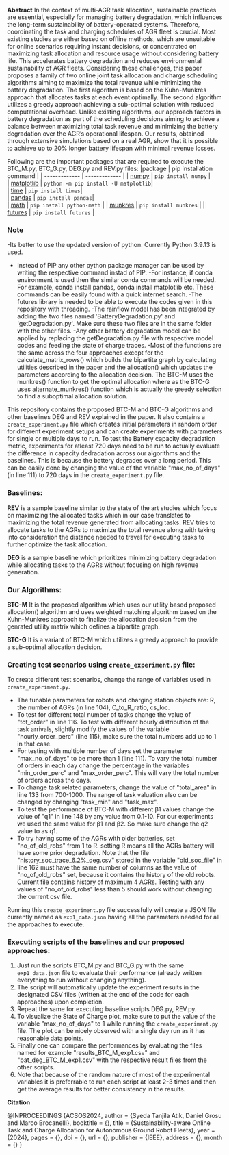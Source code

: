 
**Abstract**
In the context of multi-AGR task allocation, sustainable practices are essential, especially for managing battery degradation, which influences the long-term sustainability of battery-operated systems. Therefore, coordinating the task and charging schedules of AGR fleet is crucial. 
Most existing studies are either based on offline methods, which are unsuitable for online scenarios requiring instant decisions, or concentrated on maximizing task allocation and resource usage without considering battery life. This accelerates battery degradation and reduces 
environmental sustainability of AGR fleets. Considering these challenges, this paper proposes a family of two online joint task allocation and charge scheduling algorithms aiming to maximize the total revenue while minimizing the battery degradation. The first algorithm is based 
on the Kuhn-Munkres approach that allocates tasks at each event optimally. The second algorithm utilizes a greedy approach achieving a sub-optimal solution with reduced computational overhead. Unlike existing algorithms, our approach factors in battery degradation as part of the
scheduling decisions aiming to achieve a balance between maximizing total task revenue and minimizing the battery degradation over the AGR’s operational lifespan. Our results, obtained through extensive simulations based on a real AGR, show that it is possible to achieve up to 
20% longer battery lifespan with minimal revenue losses.

Following are the important packages that are required to execute the BTC_M.py, BTC_G.py, DEG.py and REV.py files:
|package | pip installation command | 
| ------------- | ------------- | 
| [numpy](https://numpy.org/install/)  | `pip install numpy`  |   
| [matplotlib](https://matplotlib.org/stable/users/installing/index.html) | `python -m pip install -U matplotlib`|  
| [time](https://pypi.org/project/times/) | `pip install times`|  
| [pandas](https://pandas.pydata.org/docs/getting_started/install.html) | `pip install pandas`|  
| [math](https://pypi.org/project/python-math/) | `pip install python-math` |
| [munkres](https://pypi.org/project/munkres/) | `pip install munkres` |
| [futures](https://pypi.org/project/futures/) | `pip install futures` |


### Note
-Its better to use the updated version of python. Currently Python 3.9.13 is used.
- Instead of PIP any other python package manager can be used by writing the respective command instad of PIP.
-For instance, if conda environment is used then the similar conda commands will be needed. For example, conda install pandas, conda install matplotlib etc. These commands 
can be easily found with a quick internet search.
-The futures library is needed to be able to execute the codes given in this repository with threading.
-The rainflow model has been integrated by adding the two files named 'BatteryDegradation.py' and 'getDegradation.py'. Make sure these two files are in the same folder with the other files.
-Any other battery degradation model can be applied by replacing the getDegradation.py file with respective model codes and feeding the state of charge traces.
-Most of the functions are the same across the four approaches except for the calculate_matrix_rows() which builds the bipartite graph by calculating
utilities described in the paper and the allocation() which updates the parameters according to the allocation decision. The BTC-M uses the munkres() function to get the optimal allocation where as the BTC-G uses alternate_munkres() function
which is actually the greedy selection to find a suboptimal allocation solution.

This repository contains the proposed BTC-M and BTC-G algorithms and other baselines DEG and REV explained in the paper. It also contains a `create_experiment.py` file which creates initial parameters in random order for different experiment setups
and can create experiments with parameters for single or multiple days to run. To test the Battery capacity degradation metric, experiments for atleast 720 days
need to be run to actually evaluate the difference in capacity dedradation across our algorithms and the baselines. This is because the battery degrades over
a long period.
This can be easily done by changing the value of the variable "max_no_of_days" (in line 111) to 720 days in the `create_experiment.py` file.
### Baselines:
**REV** is a sample baseline similar to the state of the art studies which focus on maximizing the allocated tasks which in our case translates to maximizing
 the total revenue generated from allocating tasks. REV tries to allocate tasks to the AGRs to maximize the total revenue along with taking into consideration 
 the distance needed to travel for executing tasks to further optimize the task allocation.

**DEG** is a sample baseline which prioritizes minimizing battery degradation while allocating tasks to the AGRs without focusing on high revenue generation.
### Our Algorithms:

**BTC-M** It is the proposed algorithm which uses our utility based proposed allocation() algorithm and uses weighted matching algorithm based on the 
Kuhn-Munkres approach to finalize the allocation decision from the genrated utility matrix which defines a bipartite graph. 

**BTC-G** It is a variant of BTC-M which utilizes a greedy approach to provide a sub-optimal allocation decision. 


### Creating test scenarios using  `create_experiment.py` file:
To create different test scenarios, change the range of variables used in `create_experiment.py`. 
- The tunable parameters for robots and charging station objects are: R, the number of AGRs (in line 104), C_to_R_ratio, cs_loc.
- To test for different total number of tasks change the value of "tot_order" in line 116. To test with different hourly distribution of the task arrivals, 
  slightly modify the values of the variable "hourly_order_perc" (line 115),
  make sure the total numbers add up to 1 in that case.
- For testing with multiple number of days set the parameter "max_no_of_days" to be more than 1 (line 111).  To vary the total number of orders in each day 
  change the percentage in the variables "min_order_perc" and
  "max_order_perc". This will vary the total number of orders across the days.
- To change task related parameters, change the value of "total_area" in line 133 from 700-1000. The range of task valuation also can be changed by changing 
  "task_min" and "task_max".
- To test the performance of BTC-M with different β1 values change the value of "q1" in line 148 by any value from 0.1-10. For our experiments we used the 
  same value for β1 and β2. So make sure change the q2 value to as q1.
- To try having some of the AGRs with older batteries, set "no_of_old_robs" from 1 to R. setting R means all the AGRs battery will have some prior degradation. 
  Note that the file "history_soc_trace_6.2%_deg.csv" stored in the variable "old_soc_file" in line 162 must have the same number of columns as the value of 
  "no_of_old_robs" set, because it contains the history of the old robots. Current file contains history of maximum 4 AGRs.
  Testing with any values of "no_of_old_robs" less than 5 should work without changing the current csv file.
 

Running this `create_experiment.py` file successfully will create a JSON file currently named as  `exp1_data.json` having all the parameters needed for all the approaches to execute. 

### Executing scripts of the baselines and our proposed approaches:
1. Just run the scripts  BTC_M.py and  BTC_G.py with the same `exp1_data.json` file to evaluate their performance (already written everything to run without 
   changing anything). 
2. The script will automatically update the experiment results in the designated CSV files (written at the end of the code for each approaches) upon completion.
4. Repeat the same for executing baseline scripts DEG.py, REV.py.
5. To visualize the State of Charge plot, make sure to put the value of the variable "max_no_of_days" to 1 while running the `create_experiment.py` file.
   The plot can be nicely observed with a single day run as it has reasonable data points.
6. Finally one can compare the performances by evaluating the files named for example "results_BTC_M_exp1.csv" and "bat_deg_BTC_M_exp1.csv" with the 
   respective result files from the other scripts.
7. Note that because of the random nature of most of the experimental variables it is preferrable to run each script at least 2-3 times and then get the
   average results for better consistency in the results.

**Citation**

@INPROCEEDINGS {ACSOS2024,
author = {Syeda Tanjila Atik, Daniel Grosu and Marco Brocanelli},
booktitle = {},
title = {Sustainability-aware Online Task and Charge Allocation for Autonomous Ground Robot Fleets},
year = {2024},
pages = {},
doi = {},
url = {},
publisher = {IEEE},
address = {},
month = {}
}
